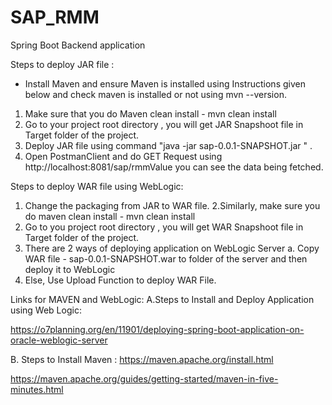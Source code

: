 # SAP_RMM
Spring Boot Backend application 


Steps to deploy JAR file :

- Install Maven and ensure Maven is installed using Instructions given below and check maven is installed or not using mvn --version.

1. Make sure that you do Maven clean install - mvn clean install
2. Go to your project root directory , you will get JAR Snapshoot file in Target folder of the project.
3. Deploy JAR file using command "java -jar sap-0.0.1-SNAPSHOT.jar " .
4. Open PostmanClient and do GET Request using http://localhost:8081/sap/rmmValue you can see the data being fetched.

Steps to deploy WAR file using WebLogic:

1. Change the packaging from JAR to WAR file.
2.Similarly, make sure you do maven clean install - mvn clean install
3. Go to you project root directory , you will get WAR Snapshoot file in Target folder of the project.
4. There are 2 ways of deploying application on WebLogic Server 
a. Copy WAR file - sap-0.0.1-SNAPSHOT.war to folder of the server and then deploy it to WebLogic
5. Else, Use Upload Function to deploy WAR File.

Links for MAVEN and WebLogic:
A.Steps to Install and Deploy Application using Web Logic:

https://o7planning.org/en/11901/deploying-spring-boot-application-on-oracle-weblogic-server

B. Steps to Install Maven :
https://maven.apache.org/install.html

https://maven.apache.org/guides/getting-started/maven-in-five-minutes.html
